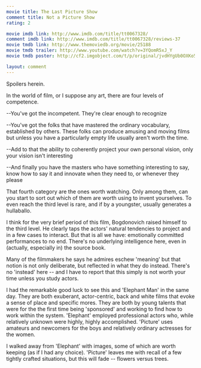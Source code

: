 ```yaml
---
movie title: The Last Picture Show
comment title: Not a Picture Show
rating: 2

movie imdb link: http://www.imdb.com/title/tt0067328/
comment imdb link: http://www.imdb.com/title/tt0067328/reviews-37
movie tmdb link: http://www.themoviedb.org/movie/25188
movie tmdb trailer: http://www.youtube.com/watch?v=3YQomR5xJ_Y
movie tmdb poster: http://cf2.imgobject.com/t/p/original/jvdHYgUb0OXKo5at0fijxz0mBvs.jpg

layout: comment
---
```


Spoilers herein.

In the world of film, or I suppose any art, there are four levels of competence.

--You've got the incompetent. They're clear enough to recognize

--You've got the folks that have mastered the ordinary vocabulary, established by others. These folks can produce amusing and moving films but unless you have a particularly empty life usually aren't worth the time.

--Add to that the ability to coherently project your own personal vision, only your vision isn't interesting

--And finally you have the masters who have something interesting to say, know how to say it and innovate when they need to, or whenever they please

That fourth category are the ones worth watching. Only among them, can you start to sort out which of them are worth using to invent yourselves. To even reach the third level is rare, and if by a youngster, usually generates a hullaballo.

I think for the very brief period of this film, Bogdonovich raised himself to the third level. He clearly taps the actors' natural tendencies to project and in a few cases to interact. But that is all we have: emotionally committed performances to no end. There's no underlying intelligence here, even in (actually, especially in) the source book.

Many of the filmmakers he says he admires eschew 'meaning' but that notion is not only deliberate, but reflected in what they do instead. There's no 'instead' here -- and I have to report that this simply is not worth your time unless you study actors.

I had the remarkable good luck to see this and 'Elephant Man' in the same day. They are both exuberant, actor-centric, back and white films that evoke a sense of place and specific mores. They are both by young talents that were for the the first time being 'sponsored' and working to find how to work within the system. 'Elephant' employed professional actors who, while relatively unknown were highly, highly accomplished. 'Picture' uses amateurs and newcomers for the boys and relatively ordinary actresses for the women.

I walked away from 'Elephant' with images, some of which are worth keeping (as if I had any choice). 'Picture' leaves me with recall of a few tightly crafted situations, but this will fade -- flowers versus trees.